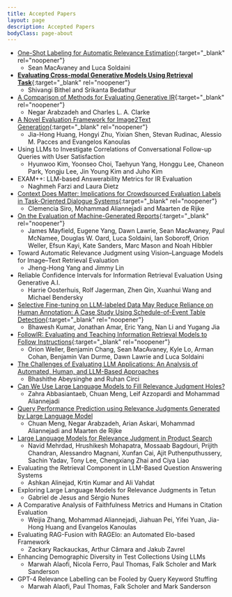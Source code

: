 ```yaml
---
title: Accepted Papers
layout: page
description: Accepted Papers
bodyClass: page-about
---
```


- [One-Shot Labeling for Automatic Relevance Estimation](https://arxiv.org/abs/2302.11266){:target="_blank" rel="noopener"}
    * Sean MacAvaney and Luca Soldaini
- __[Evaluating Cross-modal Generative Models Using Retrieval Task](https://dl.acm.org/doi/abs/10.1145/3539618.3591979)__{:target="_blank" rel="noopener"}
    * Shivangi Bithel and Srikanta Bedathur
- [A Comparison of Methods for Evaluating Generative IR](https://arxiv.org/abs/2404.04044){:target="_blank" rel="noopener"}
    * Negar Arabzadeh and Charles L. A. Clarke
- [A Novel Evaluation Framework for Image2Text Generation](#){:target="_blank" rel="noopener"}
    * Jia-Hong Huang, Hongyi Zhu, Yixian Shen, Stevan Rudinac, Alessio M. Pacces and Evangelos Kanoulas
- Using LLMs to Investigate Correlations of Conversational Follow-up Queries with User Satisfaction
    * Hyunwoo Kim, Yoonseo Choi, Taehyun Yang, Honggu Lee, Chaneon Park, Yongju Lee, Jin Young Kim and Juho Kim	
- EXAM++: LLM-based Answerability Metrics for IR Evaluation
    * Naghmeh Farzi and Laura Dietz	
- [Context Does Matter: Implications for Crowdsourced Evaluation Labels in Task-Oriented Dialogue Systems](https://arxiv.org/abs/2404.09980){:target="_blank" rel="noopener"}
    * Clemencia Siro, Mohammad Aliannejadi and Maarten de Rijke
- [On the Evaluation of Machine-Generated Reports](https://arxiv.org/abs/2405.00982){:target="_blank" rel="noopener"}
    * James Mayfield, Eugene Yang, Dawn Lawrie, Sean MacAvaney, Paul McNamee, Douglas W. Oard, Luca Soldaini, Ian Soboroff, Orion Weller, Efsun Kayi, Kate Sanders, Marc Mason and Noah Hibbler
- Toward Automatic Relevance Judgment using Vision–Language Models for Image–Text Retrieval Evaluation
    * Jheng-Hong Yang and Jimmy Lin	
- Reliable Confidence Intervals for Information Retrieval Evaluation Using Generative A.I.
    * Harrie Oosterhuis, Rolf Jagerman, Zhen Qin, Xuanhui Wang and Michael Bendersky	
- [Selective Fine-tuning on LLM-labeled Data May Reduce Reliance on Human Annotation: A Case Study Using Schedule-of-Event Table Detection](https://www.arxiv.org/abs/2405.06093){:target="_blank" rel="noopener"}
    * Bhawesh Kumar, Jonathan Amar, Eric Yang, Nan Li and Yugang Jia	
- [FollowIR: Evaluating and Teaching Information Retrieval Models to Follow Instructions](https://arxiv.org/abs/2403.15246){:target="_blank" rel="noopener"}
    * Orion Weller, Benjamin Chang, Sean MacAvaney, Kyle Lo, Arman Cohan, Benjamin Van Durme, Dawn Lawrie and Luca Soldaini
- [The Challenges of Evaluating LLM Applications: An Analysis of Automated, Human, and LLM-Based Approaches](https://arxiv.org/abs/2406.03339)
    * Bhashithe Abeysinghe and Ruhan Circi
- [Can We Use Large Language Models to Fill Relevance Judgment Holes?](https://arxiv.org/pdf/2405.05600)
    * Zahra Abbasiantaeb, Chuan Meng, Leif Azzopardi and Mohammad Aliannejadi
- [Query Performance Prediction using Relevance Judgments Generated by Large Language Model](https://arxiv.org/abs/2404.01012)
    * Chuan Meng, Negar Arabzadeh, Arian Askari, Mohammad Aliannejadi and Maarten de Rijke
- [Large Language Models for Relevance Judgment in Product Search](https://arxiv.org/abs/2406.00247)
    * Navid Mehrdad, Hrushikesh Mohapatra, Mossaab Bagdouri, Prijith Chandran, Alessandro Magnani, Xunfan Cai, Ajit Puthenputhussery, Sachin Yadav, Tony Lee, Chengxiang Zhai and Ciya Liao
- Evaluating the Retrieval Component in LLM-Based Question Answering Systems
    * Ashkan Alinejad, Krtin Kumar and Ali Vahdat
- Exploring Large Language Models for Relevance Judgments in Tetun
    * Gabriel de Jesus and Sérgio Nunes
- A Comparative Analysis of Faithfulness Metrics and Humans in Citation Evaluation
    * Weijia Zhang, Mohammad Aliannejadi, Jiahuan Pei, Yifei Yuan, Jia-Hong Huang and Evangelos Kanoulas	
- Evaluating RAG-Fusion with RAGElo: an Automated Elo-based Framework
    * Zackary Rackauckas, Arthur Câmara and Jakub Zavrel										
- Enhancing Demographic Diversity in Test Collections Using LLMs
    * Marwah Alaofi, Nicola Ferro, Paul Thomas, Falk Scholer and Mark Sanderson
- GPT-4 Relevance Labelling can be Fooled by Query Keyword Stuffing
    * Marwah Alaofi, Paul Thomas, Falk Scholer and Mark Sanderson											
